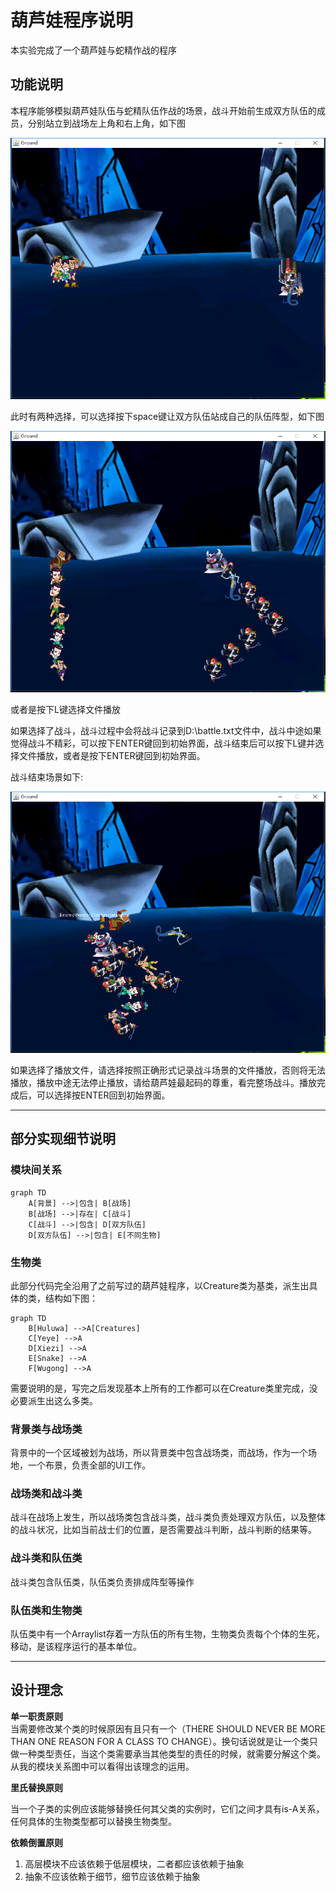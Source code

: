 # 葫芦娃程序说明
本实验完成了一个葫芦娃与蛇精作战的程序
## 功能说明
本程序能够模拟葫芦娃队伍与蛇精队伍作战的场景，战斗开始前生成双方队伍的成员，分别站立到战场左上角和右上角，如下图


![image](ScreenShots/start.png)

此时有两种选择，可以选择按下space键让双方队伍站成自己的队伍阵型，如下图

![image](ScreenShots/formation.png)

或者是按下L键选择文件播放

如果选择了战斗，战斗过程中会将战斗记录到D:\battle.txt文件中，战斗中途如果觉得战斗不精彩，可以按下ENTER键回到初始界面，战斗结束后可以按下L键并选择文件播放，或者是按下ENTER键回到初始界面。

战斗结束场景如下:

![image](ScreenShots/end.png)

如果选择了播放文件，请选择按照正确形式记录战斗场景的文件播放，否则将无法播放，播放中途无法停止播放，请给葫芦娃最起码的尊重，看完整场战斗。播放完成后，可以选择按ENTER回到初始界面。
***
## 部分实现细节说明
### 模块间关系
```
graph TD
    A[背景] -->|包含| B[战场]
    B[战场] -->|存在| C[战斗]
    C[战斗] -->|包含| D[双方队伍]
    D[双方队伍] -->|包含| E[不同生物]
```
### 生物类
此部分代码完全沿用了之前写过的葫芦娃程序，以Creature类为基类，派生出具体的类，结构如下图：
```
graph TD
    B[Huluwa] -->A[Creatures]
    C[Yeye] -->A
    D[Xiezi] -->A
    E[Snake] -->A
    F[Wugong] -->A
```
需要说明的是，写完之后发现基本上所有的工作都可以在Creature类里完成，没必要派生出这么多类。

### 背景类与战场类
背景中的一个区域被划为战场，所以背景类中包含战场类，而战场，作为一个场地，一个布景，负责全部的UI工作。

### 战场类和战斗类
战斗在战场上发生，所以战场类包含战斗类，战斗类负责处理双方队伍，以及整体的战斗状况，比如当前战士们的位置，是否需要战斗判断，战斗判断的结果等。

### 战斗类和队伍类
战斗类包含队伍类，队伍类负责排成阵型等操作

### 队伍类和生物类
队伍类中有一个Arraylist存着一方队伍的所有生物，生物类负责每个个体的生死，移动，是该程序运行的基本单位。
***
## 设计理念
 
**单一职责原则**  
当需要修改某个类的时候原因有且只有一个（THERE SHOULD NEVER BE MORE THAN ONE REASON FOR A CLASS TO CHANGE）。换句话说就是让一个类只做一种类型责任，当这个类需要承当其他类型的责任的时候，就需要分解这个类。从我的模块关系图中可以看得出该理念的运用。


**里氏替换原则**

当一个子类的实例应该能够替换任何其父类的实例时，它们之间才具有is-A关系，任何具体的生物类型都可以替换生物类型。

**依赖倒置原则**
1. 高层模块不应该依赖于低层模块，二者都应该依赖于抽象 
2. 抽象不应该依赖于细节，细节应该依赖于抽象
